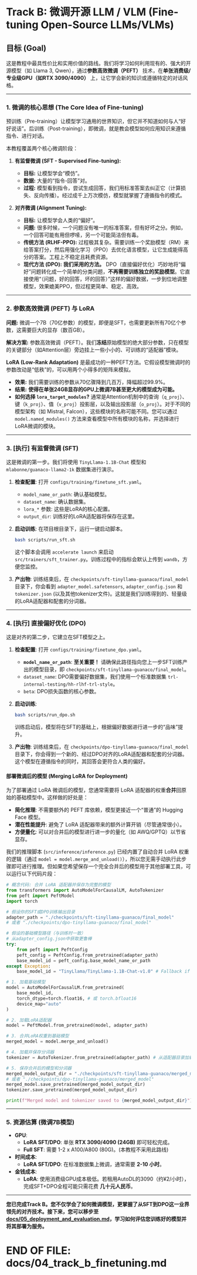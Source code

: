 # Track B: 微调开源 LLM / VLM (Fine-tuning Open-Source LLMs/VLMs)

## 目标 (Goal)

这是教程中最具性价比和实用价值的路线。我们将学习如何利用现有的、强大的开源模型（如 Llama 3, Qwen），通过**参数高效微调（PEFT）** 技术，在**单张消费级/专业级GPU（如RTX 3090/4090）** 上，让它学会新的知识或遵循特定的对话风格。

---

### 1. 微调的核心思想 (The Core Idea of Fine-tuning)

预训练（Pre-training）让模型学习通用的世界知识，但它并不知道如何与人“好好说话”。后训练（Post-training），即微调，就是教会模型如何应用知识来遵循指令、进行对话。

本教程覆盖两个核心微调阶段：

1.  **有监督微调 (SFT - Supervised Fine-tuning):**
    *   **目标:** 让模型学会“模仿”。
    *   **数据:** 大量的“指令-回答”对。
    *   **过程:** 模型看到指令，尝试生成回答，我们用标准答案去纠正它（计算损失、反向传播）。经过成千上万次模仿，模型就掌握了遵循指令的模式。

2.  **对齐微调 (Alignment Tuning):**
    *   **目标:** 让模型学会人类的“偏好”。
    *   **问题:** 很多时候，一个问题没有唯一的标准答案，但有好坏之分。例如，一个回答可能有用但啰嗦，另一个可能简洁但有毒。
    *   **传统方法 (RLHF-PPO):** 过程极其复杂。需要训练一个奖励模型（RM）来给答案打分，然后用强化学习（PPO）去优化语言模型，让它生成能得高分的答案。工程上不稳定且耗费资源。
    *   **现代方法 (DPO):** **我们采用的方法。** DPO（直接偏好优化）巧妙地将“偏好”问题转化成一个简单的分类问题，**不再需要训练独立的奖励模型**。它直接使用“（问题，好的回答，坏的回答）”这样的偏好数据，一步到位地调整模型，效果媲美PPO，但过程更简单、稳定、高效。

---

### 2. 参数高效微调 (PEFT) 与 LoRA

**问题:** 微调一个7B（70亿参数）的模型，即便是SFT，也需要更新所有70亿个参数，这需要巨大的显存（数百GB）。

**解决方案:** 参数高效微调（PEFT）。我们**冻结**原始模型的绝大部分参数，只在模型的关键部分（如Attention层）旁边挂上一些小小的、可训练的“适配器”模块。

**LoRA (Low-Rank Adaptation)** 是最成功的一种PEFT方法。它假设模型微调时的参数改动是“低秩”的，可以用两个小得多的矩阵来模拟。

*   **效果:** 我们需要训练的参数从70亿骤降到几百万，降幅超过99.9%。
*   **结果:** **使得在单张24GB显存的GPU上微调7B甚至更大的模型成为可能。**
*   **如何选择 `lora_target_modules`?** 通常是Attention机制中的查询（`q_proj`）、键（`k_proj`）、值（`v_proj`）投影层，以及输出投影层（`o_proj`）。对于不同的模型架构（如 Mistral, Falcon），这些模块的名称可能不同。您可以通过 `model.named_modules()` 方法来查看模型中所有模块的名称，并选择进行LoRA微调的模块。

---

### 3. [执行] 有监督微调 (SFT)

这是微调的第一步。我们将使用 `TinyLlama-1.1B-Chat` 模型和 `mlabonne/guanaco-llama2-1k` 数据集进行演示。

1.  **检查配置**: 打开 `configs/training/finetune_sft.yaml`。
    *   `model_name_or_path`: 确认基础模型。
    *   `dataset_name`: 确认数据集。
    *   `lora_*` 参数: 这些是LoRA的核心配置。
    *   `output_dir`: 训练好的LoRA适配器将保存在这里。

2.  **启动训练**: 在项目根目录下，运行一键启动脚本。
    ```bash
    bash scripts/run_sft.sh
    ```
    这个脚本会调用 `accelerate launch` 来启动 `src/trainers/sft_trainer.py`。训练过程中的指标会默认上传到 `wandb`，方便您监控。

3.  **产出物**: 训练结束后，在 `checkpoints/sft-tinyllama-guanaco/final_model` 目录下，你会看到 `adapter_model.safetensors`, `adapter_config.json` 和 `tokenizer.json` (以及其他tokenizer文件)。这就是我们训练得到的、轻量级的LoRA适配器和配套的分词器。

---

### 4. [执行] 直接偏好优化 (DPO)

这是对齐的第二步，它建立在SFT模型之上。

1.  **检查配置**: 打开 `configs/training/finetune_dpo.yaml`。
    *   **`model_name_or_path`**: **至关重要！** 请确保此路径指向您上一步SFT训练产出的模型目录，即 `checkpoints/sft-tinyllama-guanaco/final_model`。
    *   `dataset_name`: DPO需要偏好数据集，我们使用一个标准数据集 `trl-internal-testing/hh-rlhf-trl-style`。
    *   `beta`: DPO损失函数的核心参数。

2.  **启动训练**:
    ```bash
    bash scripts/run_dpo.sh
    ```
    训练启动后，模型将在SFT的基础上，根据偏好数据进行进一步的“品味”提升。

3.  **产出物**: 训练结束后，在 `checkpoints/dpo-tinyllama-guanaco/final_model` 目录下，你会得到一个新的、经过DPO对齐的LoRA适配器和配套的分词器。这个模型在遵循指令的同时，其回答会更符合人类的偏好。

#### 部署微调后的模型 (Merging LoRA for Deployment)

为了部署通过 LoRA 微调后的模型，您通常需要将 LoRA 适配器的权重**合并**回原始的基础模型中。这样做的好处是：

*   **简化推理**: 不需要额外的 PEFT 库依赖，模型更接近一个“普通”的 Hugging Face 模型。
*   **潜在性能提升**: 避免了 LoRA 适配器带来的额外计算开销（尽管通常很小）。
*   **方便量化**: 可以对合并后的模型进行进一步的量化（如 AWQ/GPTQ）以节省显存。

我们的推理脚本 (`src/inference/inference.py`) 已经内置了自动合并 LoRA 权重的逻辑（通过 `model = model.merge_and_unload()`），所以您无需手动执行此步骤即可进行推理。但如果您希望保存一个完全合并后的模型用于其他部署工具，可以运行以下代码片段：

```python
# 概念代码: 合并 LoRA 适配器并保存为完整的模型
from transformers import AutoModelForCausalLM, AutoTokenizer
from peft import PeftModel
import torch

# 假设你的SFT或DPO训练输出目录
adapter_path = "./checkpoints/sft-tinyllama-guanaco/final_model" 
# 或者 "./checkpoints/dpo-tinyllama-guanaco/final_model"

# 假设的基础模型路径（与训练时一致）
# 从adapter_config.json中获取更鲁棒
try:
    from peft import PeftConfig
    peft_config = PeftConfig.from_pretrained(adapter_path)
    base_model_id = peft_config.base_model_name_or_path
except Exception:
    base_model_id = "TinyLlama/TinyLlama-1.1B-Chat-v1.0" # Fallback if config not found

# 1. 加载基础模型
model = AutoModelForCausalLM.from_pretrained(
    base_model_id,
    torch_dtype=torch.float16, # 或 torch.bfloat16
    device_map="auto"
)

# 2. 加载LoRA适配器
model = PeftModel.from_pretrained(model, adapter_path)

# 3. 合并LoRA权重到基础模型
merged_model = model.merge_and_unload()

# 4. 加载并保存分词器
tokenizer = AutoTokenizer.from_pretrained(adapter_path) # 从适配器目录加载分词器

# 5. 保存合并后的模型和分词器
merged_model_output_dir = "./checkpoints/sft-tinyllama-guanaco/merged_model"
# 或者 "./checkpoints/dpo-tinyllama-guanaco/merged_model"
merged_model.save_pretrained(merged_model_output_dir)
tokenizer.save_pretrained(merged_model_output_dir)

print(f"Merged model and tokenizer saved to {merged_model_output_dir}")
```

---

### 5. 资源估算 (微调7B模型)

*   **GPU**:
    *   **LoRA SFT/DPO**: 单张 **RTX 3090/4090 (24GB)** 即可轻松完成。
    *   **Full SFT**: 需要 1-2 x A100/A800 (80G)。(本教程不采用此路线)
*   **时间成本**:
    *   **LoRA SFT/DPO**: 在标准数据集上微调，通常需要 **2-10 小时**。
*   **金钱成本**:
    *   **LoRA**: 使用消费级GPU成本极低。若租用AutoDL的3090（约¥2/小时），完成SFT+DPO全程可能只需花费 **几十元人民币**。

---
**您已完成Track B。您不仅学会了如何微调模型，更掌握了从SFT到DPO这一业界领先的对齐技术。接下来，您可以移步至 [docs/05_deployment_and_evaluation.md](./docs/05_deployment_and_evaluation.md)，学习如何评估您训练好的模型并将其部署为服务。**

# END OF FILE: docs/04_track_b_finetuning.md